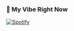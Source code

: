 ### 🎵 My Vibe Right Now

[![Spotify](https://img.shields.io/badge/Now%20Playing-Spotify-1DB954?style=for-the-badge&logo=spotify&logoColor=white)](https://open.spotify.com/track/7cEbOdPHth4Ca2Qejq55if)
